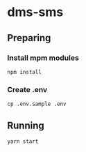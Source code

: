 # dms-sms

## Preparing

### Install mpm modules

```shell
npm install
```

### Create .env

```shell
cp .env.sample .env
```

## Running

```shell
yarn start
```
